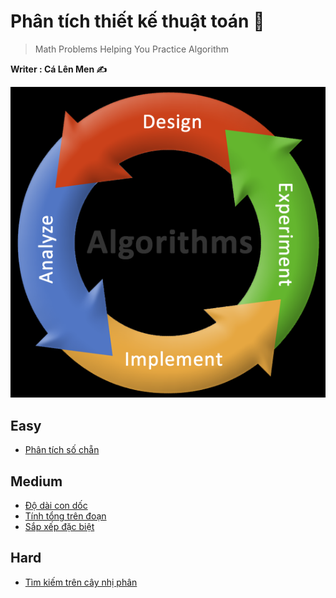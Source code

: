 # Phân tích thiết kế thuật toán 📖
> Math Problems Helping You Practice Algorithm

**Writer : Cá Lên Men ✍️**

![Algorithm Exercises](https://github.com/Ca-Len-Men/Algorithm/blob/%C4%90%E1%BB%99-d%C3%A0i-con-d%E1%BB%91c/BGA.png)

## Easy
- [Phân tích số chẵn](https://github.com/Ca-Len-Men/Algorithm/tree/%C4%90%E1%BB%99-d%C3%A0i-con-d%E1%BB%91c/Test%203)

## Medium
- [Độ dài con dốc](https://github.com/Ca-Len-Men/Algorithm/tree/%C4%90%E1%BB%99-d%C3%A0i-con-d%E1%BB%91c/Test%201)
- [Tính tổng trên đoạn](https://github.com/Ca-Len-Men/Algorithm/tree/%C4%90%E1%BB%99-d%C3%A0i-con-d%E1%BB%91c/Test%202)
- [Sắp xếp đặc biệt](https://github.com/Ca-Len-Men/Algorithm/tree/%C4%90%E1%BB%99-d%C3%A0i-con-d%E1%BB%91c/Test%204)

## Hard
- [Tìm kiếm trên cây nhị phân](https://github.com/Ca-Len-Men/Algorithm/tree/%C4%90%E1%BB%99-d%C3%A0i-con-d%E1%BB%91c/Test%205)
